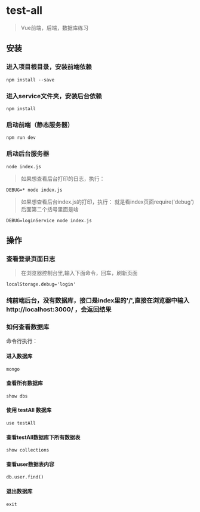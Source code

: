 # test-all

> Vue前端，后端，数据库练习

## 安装

### 进入项目根目录，安装前端依赖
```angular2html
npm install --save
```

### 进入service文件夹，安装后台依赖
```angular2html
npm install
```

### 启动前端（静态服务器）
```angular2html
npm run dev
```

### 启动后台服务器
```angular2html
node index.js
```
> 如果想查看后台打印的日志，执行：
```angular2html
DEBUG=* node index.js
```
> 如果想查看后台index.js的打印，执行：
> 就是看index页面require('debug')后面第二个括号里面是啥
```angular2html
DEBUG=loginService node index.js
```

## 操作

### 查看登录页面日志
> 在浏览器控制台里,输入下面命令，回车，刷新页面
```angular2html
localStorage.debug='login'

```

### 纯前端后台，没有数据库，接口是index里的'/',直接在浏览器中输入 http://localhost:3000/ ，会返回结果

### 如何查看数据库
命令行执行：

#### 进入数据库
```angular2html
mongo
```
#### 查看所有数据库
```angular2html
show dbs
```

#### 使用 **testAll** 数据库
```angular2html
use testAll
```

#### 查看**testAll**数据库下所有数据表
```angular2html
show collections
```

#### 查看user数据表内容
```angular2html
db.user.find()
```

#### 退出数据库
```angular2html
exit
```
